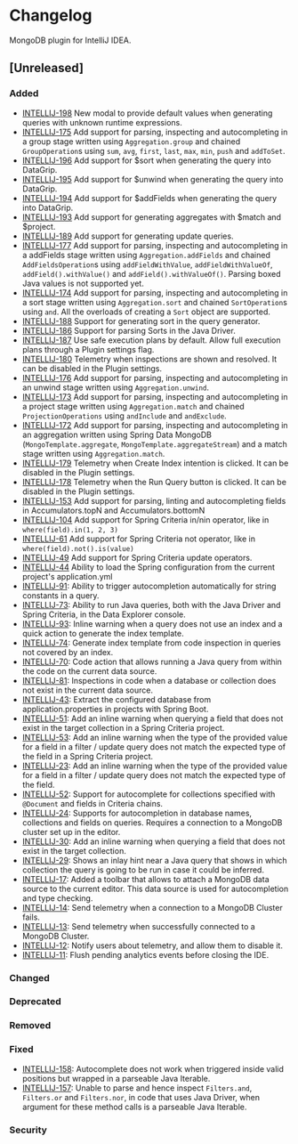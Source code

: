 # Changelog

MongoDB plugin for IntelliJ IDEA.

## [Unreleased]

### Added
* [INTELLIJ-198](https://jira.mongodb.org/browse/INTELLIJ-198) New modal to provide default values when generating queries with unknown runtime expressions.
* [INTELLIJ-175](https://jira.mongodb.org/browse/INTELLIJ-175) Add support for parsing, inspecting and autocompleting in a group stage written using `Aggregation.group` and chained `GroupOperation`s using `sum`, `avg`, `first`, `last`, `max`, `min`, `push` and `addToSet`.
* [INTELLIJ-196](https://jira.mongodb.org/browse/INTELLIJ-196) Add support for $sort when generating the query into DataGrip.
* [INTELLIJ-195](https://jira.mongodb.org/browse/INTELLIJ-195) Add support for $unwind when generating the query into DataGrip.
* [INTELLIJ-194](https://jira.mongodb.org/browse/INTELLIJ-194) Add support for $addFields when generating the query into DataGrip.
* [INTELLIJ-193](https://jira.mongodb.org/browse/INTELLIJ-193) Add support for generating aggregates with $match and $project.
* [INTELLIJ-189](https://jira.mongodb.org/browse/INTELLIJ-189) Add support for generating update queries.
* [INTELLIJ-177](https://jira.mongodb.org/browse/INTELLIJ-177) Add support for parsing, inspecting and autocompleting in a addFields stage written using `Aggregation.addFields` and chained `AddFieldsOperation`s using `addFieldWithValue`, `addFieldWithValueOf`, `addField().withValue()` and `addField().withValueOf()`. Parsing boxed Java values is not supported yet.
* [INTELLIJ-174](https://jira.mongodb.org/browse/INTELLIJ-174) Add support for parsing, inspecting and autocompleting in a sort stage written using `Aggregation.sort` and chained `SortOperation`s using `and`. All the overloads of creating a `Sort` object are supported.
* [INTELLIJ-188](https://jira.mongodb.org/browse/INTELLIJ-188) Support for generating sort in the query generator.
* [INTELLIJ-186](https://jira.mongodb.org/browse/INTELLIJ-186) Support for parsing Sorts in the Java Driver.
* [INTELLIJ-187](https://jira.mongodb.org/browse/INTELLIJ-187) Use safe execution plans by default. Allow full execution
  plans through a Plugin settings flag.
* [INTELLIJ-180](https://jira.mongodb.org/browse/INTELLIJ-180) Telemetry when inspections are shown and resolved.
  It can be disabled in the Plugin settings.
* [INTELLIJ-176](https://jira.mongodb.org/browse/INTELLIJ-176) Add support for parsing, inspecting and autocompleting in an unwind stage written using `Aggregation.unwind`.
* [INTELLIJ-173](https://jira.mongodb.org/browse/INTELLIJ-173) Add support for parsing, inspecting and autocompleting in a project stage written using `Aggregation.match` and chained `ProjectionOperations` using `andInclude` and `andExclude`.
* [INTELLIJ-172](https://jira.mongodb.org/browse/INTELLIJ-172) Add support for parsing, inspecting and autocompleting in an aggregation written using Spring Data MongoDB (`MongoTemplate.aggregate`, `MongoTemplate.aggregateStream`) and a match stage written using `Aggregation.match`.
* [INTELLIJ-179](https://jira.mongodb.org/browse/INTELLIJ-179) Telemetry when Create Index intention is clicked.
  It can be disabled in the Plugin settings.
* [INTELLIJ-178](https://jira.mongodb.org/browse/INTELLIJ-178) Telemetry when the Run Query button is clicked.
  It can be disabled in the Plugin settings.
* [INTELLIJ-153](https://jira.mongodb.org/browse/INTELLIJ-153) Add support for parsing, linting and
  autocompleting fields in Accumulators.topN and Accumulators.bottomN
* [INTELLIJ-104](https://jira.mongodb.org/browse/INTELLIJ-104) Add support for Spring Criteria
  in/nin operator, like in `where(field).in(1, 2, 3)`
* [INTELLIJ-61](https://jira.mongodb.org/browse/INTELLIJ-61) Add support for Spring Criteria
  not operator, like in `where(field).not().is(value)`
* [INTELLIJ-49](https://jira.mongodb.org/browse/INTELLIJ-49) Add support for Spring Criteria
update operators.
* [INTELLIJ-44](https://jira.mongodb.org/browse/INTELLIJ-44) Ability to load the Spring configuration from
the current project's application.yml
* [INTELLIJ-91](https://jira.mongodb.org/browse/INTELLIJ-91): Ability to trigger autocompletion automatically for string constants
in a query.
* [INTELLIJ-73](https://jira.mongodb.org/browse/INTELLIJ-73): Ability to run Java queries, both with the Java Driver and
Spring Criteria, in the Data Explorer console.
* [INTELLIJ-93](https://jira.mongodb.org/browse/INTELLIJ-93): Inline warning when a query does not use an index and
a quick action to generate the index template.
* [INTELLIJ-74](https://jira.mongodb.org/browse/INTELLIJ-74): Generate index template from code inspection in queries not
covered by an index.
* [INTELLIJ-70](https://jira.mongodb.org/browse/INTELLIJ-70): Code action that allows running a Java query from within the code
on the current data source.
* [INTELLIJ-81](https://jira.mongodb.org/browse/INTELLIJ-81): Inspections in code when a database or collection does not exist
in the current data source.
* [INTELLIJ-43](https://jira.mongodb.org/browse/INTELLIJ-43): Extract the configured database from application.properties
in projects with Spring Boot.
* [INTELLIJ-51](https://jira.mongodb.org/browse/INTELLIJ-51): Add an inline warning when querying a field that does not
  exist in the target collection in a Spring Criteria project.
* [INTELLIJ-53](https://jira.mongodb.org/browse/INTELLIJ-53): Add an inline warning when the type of the provided value
  for a field in a filter / update query does not match the expected type of the field in a Spring Criteria project.
* [INTELLIJ-23](https://jira.mongodb.org/browse/INTELLIJ-23): Add an inline warning when the type of the provided value
  for a field in a filter / update query does not match the expected type of the field.
* [INTELLIJ-52](https://jira.mongodb.org/browse/INTELLIJ-52): Support for autocomplete for collections specified with 
`@Document` and fields in Criteria chains.  
* [INTELLIJ-24](https://jira.mongodb.org/browse/INTELLIJ-30): Supports for autocompletion in database names, collections and fields on queries. Requires 
a connection to a MongoDB cluster set up in the editor.
* [INTELLIJ-30](https://jira.mongodb.org/browse/INTELLIJ-30): Add an inline warning when querying a field that does not exist in the target
collection.
* [INTELLIJ-29](https://jira.mongodb.org/browse/INTELLIJ-29): Shows an inlay hint near a Java query that shows in which collection the query is
going to be run in case it could be inferred.
* [INTELLIJ-17](https://jira.mongodb.org/browse/INTELLIJ-17): Added a toolbar that allows to attach a MongoDB data source to the current editor.
This data source is used for autocompletion and type checking.
* [INTELLIJ-14](https://jira.mongodb.org/browse/INTELLIJ-14): Send telemetry when a connection to a MongoDB Cluster fails.
* [INTELLIJ-13](https://jira.mongodb.org/browse/INTELLIJ-13): Send telemetry when successfully connected to a MongoDB Cluster.
* [INTELLIJ-12](https://jira.mongodb.org/browse/INTELLIJ-12): Notify users about telemetry, and allow them to disable it.
* [INTELLIJ-11](https://jira.mongodb.org/browse/INTELLIJ-11): Flush pending analytics events before closing the IDE.

### Changed

### Deprecated

### Removed

### Fixed
* [INTELLIJ-158](https://jira.mongodb.org/browse/INTELLIJ-158): Autocomplete does not work when triggered inside valid positions but wrapped in a parseable Java Iterable. 
* [INTELLIJ-157](https://jira.mongodb.org/browse/INTELLIJ-157): Unable to parse and hence inspect `Filters.and`, `Filters.or` and `Filters.nor`, in code that uses Java Driver, when argument for these method calls is a parseable Java Iterable. 

### Security

